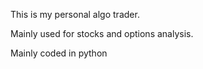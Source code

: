 This is my personal algo trader.

Mainly used for stocks and options analysis.

Mainly coded in python
